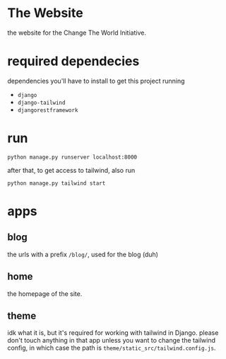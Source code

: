 # The Website
the website for the Change The World Initiative.

# required dependecies
dependencies you'll have to install to get this project running

- `django`
- `django-tailwind`
- `djangorestframework`

# run
```commandline
python manage.py runserver localhost:8000
```
after that, to get access to tailwind, also run
```commandline
python manage.py tailwind start
```

# apps
## blog
the urls with a prefix `/blog/`, used for the blog (duh)

## home
the homepage of the site.

## theme
idk what it is, but it's required for working with tailwind in Django.
please don't touch anything in that app unless you want to change the tailwind config,
in which case the path is `theme/static_src/tailwind.config.js`.
